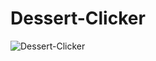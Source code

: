 # Dessert-Clicker
 
![Dessert-Clicker](https://user-images.githubusercontent.com/117556138/226187816-5cc8f898-de0e-4191-b6a9-8ef33373fe9d.gif)
